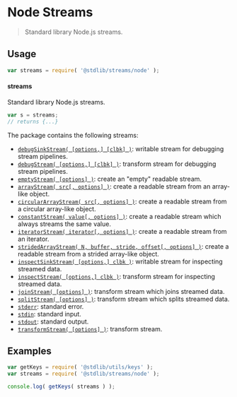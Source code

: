 <!--

@license Apache-2.0

Copyright (c) 2018 The Stdlib Authors.

Licensed under the Apache License, Version 2.0 (the "License");
you may not use this file except in compliance with the License.
You may obtain a copy of the License at

   http://www.apache.org/licenses/LICENSE-2.0

Unless required by applicable law or agreed to in writing, software
distributed under the License is distributed on an "AS IS" BASIS,
WITHOUT WARRANTIES OR CONDITIONS OF ANY KIND, either express or implied.
See the License for the specific language governing permissions and
limitations under the License.

-->

# Node Streams

> Standard library Node.js streams.

<section class="usage">

## Usage

```javascript
var streams = require( '@stdlib/streams/node' );
```

#### streams

Standard library Node.js streams.

```javascript
var s = streams;
// returns {...}
```

The package contains the following streams:

<!-- <toc pattern="*"> -->

<div class="namespace-toc">

-   <span class="signature">[`debugSinkStream( [options,] [clbk] )`][@stdlib/streams/node/debug-sink]</span><span class="delimiter">: </span><span class="description">writable stream for debugging stream pipelines.</span>
-   <span class="signature">[`debugStream( [options,] [clbk] )`][@stdlib/streams/node/debug]</span><span class="delimiter">: </span><span class="description">transform stream for debugging stream pipelines.</span>
-   <span class="signature">[`emptyStream( [options] )`][@stdlib/streams/node/empty]</span><span class="delimiter">: </span><span class="description">create an "empty" readable stream.</span>
-   <span class="signature">[`arrayStream( src[, options] )`][@stdlib/streams/node/from-array]</span><span class="delimiter">: </span><span class="description">create a readable stream from an array-like object.</span>
-   <span class="signature">[`circularArrayStream( src[, options] )`][@stdlib/streams/node/from-circular-array]</span><span class="delimiter">: </span><span class="description">create a readable stream from a circular array-like object.</span>
-   <span class="signature">[`constantStream( value[, options] )`][@stdlib/streams/node/from-constant]</span><span class="delimiter">: </span><span class="description">create a readable stream which always streams the same value.</span>
-   <span class="signature">[`iteratorStream( iterator[, options] )`][@stdlib/streams/node/from-iterator]</span><span class="delimiter">: </span><span class="description">create a readable stream from an iterator.</span>
-   <span class="signature">[`stridedArrayStream( N, buffer, stride, offset[, options] )`][@stdlib/streams/node/from-strided-array]</span><span class="delimiter">: </span><span class="description">create a readable stream from a strided array-like object.</span>
-   <span class="signature">[`inspectSinkStream( [options,] clbk )`][@stdlib/streams/node/inspect-sink]</span><span class="delimiter">: </span><span class="description">writable stream for inspecting streamed data.</span>
-   <span class="signature">[`inspectStream( [options,] clbk )`][@stdlib/streams/node/inspect]</span><span class="delimiter">: </span><span class="description">transform stream for inspecting streamed data.</span>
-   <span class="signature">[`joinStream( [options] )`][@stdlib/streams/node/join]</span><span class="delimiter">: </span><span class="description">transform stream which joins streamed data.</span>
-   <span class="signature">[`splitStream( [options] )`][@stdlib/streams/node/split]</span><span class="delimiter">: </span><span class="description">transform stream which splits streamed data.</span>
-   <span class="signature">[`stderr`][@stdlib/streams/node/stderr]</span><span class="delimiter">: </span><span class="description">standard error.</span>
-   <span class="signature">[`stdin`][@stdlib/streams/node/stdin]</span><span class="delimiter">: </span><span class="description">standard input.</span>
-   <span class="signature">[`stdout`][@stdlib/streams/node/stdout]</span><span class="delimiter">: </span><span class="description">standard output.</span>
-   <span class="signature">[`transformStream( [options] )`][@stdlib/streams/node/transform]</span><span class="delimiter">: </span><span class="description">transform stream.</span>

</div>

<!-- </toc> -->

</section>

<!-- /.usage -->

<section class="examples">

## Examples

<!-- TODO: better examples -->

<!-- eslint no-undef: "error" -->

```javascript
var getKeys = require( '@stdlib/utils/keys' );
var streams = require( '@stdlib/streams/node' );

console.log( getKeys( streams ) );
```

</section>

<!-- /.examples -->

<section class="links">

<!-- <toc-links> -->

[@stdlib/streams/node/debug-sink]: https://github.com/stdlib-js/streams/tree/main/node/debug-sink

[@stdlib/streams/node/debug]: https://github.com/stdlib-js/streams/tree/main/node/debug

[@stdlib/streams/node/empty]: https://github.com/stdlib-js/streams/tree/main/node/empty

[@stdlib/streams/node/from-array]: https://github.com/stdlib-js/streams/tree/main/node/from-array

[@stdlib/streams/node/from-circular-array]: https://github.com/stdlib-js/streams/tree/main/node/from-circular-array

[@stdlib/streams/node/from-constant]: https://github.com/stdlib-js/streams/tree/main/node/from-constant

[@stdlib/streams/node/from-iterator]: https://github.com/stdlib-js/streams/tree/main/node/from-iterator

[@stdlib/streams/node/from-strided-array]: https://github.com/stdlib-js/streams/tree/main/node/from-strided-array

[@stdlib/streams/node/inspect-sink]: https://github.com/stdlib-js/streams/tree/main/node/inspect-sink

[@stdlib/streams/node/inspect]: https://github.com/stdlib-js/streams/tree/main/node/inspect

[@stdlib/streams/node/join]: https://github.com/stdlib-js/streams/tree/main/node/join

[@stdlib/streams/node/split]: https://github.com/stdlib-js/streams/tree/main/node/split

[@stdlib/streams/node/stderr]: https://github.com/stdlib-js/streams/tree/main/node/stderr

[@stdlib/streams/node/stdin]: https://github.com/stdlib-js/streams/tree/main/node/stdin

[@stdlib/streams/node/stdout]: https://github.com/stdlib-js/streams/tree/main/node/stdout

[@stdlib/streams/node/transform]: https://github.com/stdlib-js/streams/tree/main/node/transform

<!-- </toc-links> -->

</section>

<!-- /.links -->
